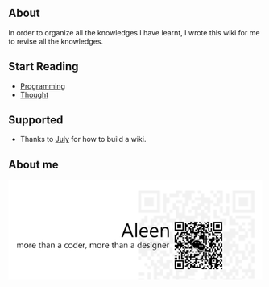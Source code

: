 ## About

In order to organize all the knowledges I have learnt, I wrote this wiki for me to revise all the knowledges.

## Start Reading
 * [Programming](Programming/Programming%20Menu.md)
 * [Thought](Thought/Thought%20Menu.md)


## Supported
 * Thanks to [July](github.com/julycoding) for how to build a wiki.
 
## About me
<a href="http://aleen42.github.io/" target="_blank" ><img src="./pic/tail.gif"></a>
